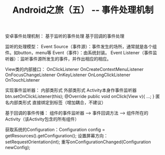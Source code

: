 ﻿---
layout: post
title: Android之旅（五） -- 事件处理机制
category: Android
tags: [Android]
excerpt: >
  安卓事件处理机制：
---

安卓事件处理机制：
	基于监听的事件处理
	基于回调的事件处理

监听的处理模型：
	Event Source（事件源）：事件发生的场所，通常就是各个组件。如button，menu等
	Event（事件）：由系统封装。
	Event Listener（事件监听器）：监听事件源所发生的事件，并作出相应的相应。
	
View类的内部接口：
	OnClickListener
	OnCreateContextMenuListener
	OnFocusChangeListener
	OnKeyListener
	OnLongClickListener
	OnTouchListener
	
实现事件监听器：
	内部类形式
	外部类形式
	Activity本身作事件监听器
		btn.setOnClickListener(this);
		@Override
		public void onClick(View v){
			...;
		}
	匿名内部类形式
	直接绑定到标签（增加耦合，不建议）

基于回调的事件传播：
	组件的事件监听器 --> 事件回调方法 --> 组件所在的Activity（该Activity包含的所有组件）
	
获取系统的Configuration：Configuration config = getResources().getConfiguration();
设置屏幕方向：setRequestOrientation(int);
重写onConfigurationChanged(Configuration newConfig);